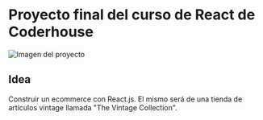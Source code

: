 # Proyecto final del curso de React de Coderhouse
![Imagen del proyecto](/public/assets/the-vintage-collection.gif)

## Idea

Construir un ecommerce con React.js. El mismo será de una tienda de artículos vintage llamada "The Vintage Collection".


